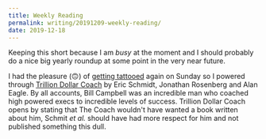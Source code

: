 ```yaml
---
title: Weekly Reading
permalink: writing/20191209-weekly-reading/
date: 2019-12-18
---
```


Keeping this short because I am *busy* at the moment and I should probably do a nice big yearly roundup at some point in the very near future.

I had the pleasure (🙃) of [getting tattooed](https://twitter.com/iamacyborg/status/1206192759431991297) again on Sunday so I powered through [Trillion Dollar Coach](https://www.goodreads.com/book/show/43445551-trillion-dollar-coach) by Eric Schmidt, Jonathan Rosenberg and Alan Eagle. By all accounts, Bill Campbell was an incredible man who coached high powered execs to incredible levels of success. Trillion Dollar Coach opens by stating that The Coach wouldn't have wanted a book written about him, Schmit *et al.* should have had more respect for him and not published something this dull. 